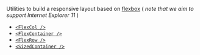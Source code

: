 Utilities to build a responsive layout based on [flexbox](https://developer.mozilla.org/en-US/docs/Web/CSS/CSS_Flexible_Box_Layout/Basic_Concepts_of_Flexbox) ( _note that we aim to support Internet Explorer 11_ )

- [`<FlexCol />`](#/Components/Layout/FlexCol)
- [`<FlexContainer />`](#/Components/Layout/FlexContainer)
- [`<FlexRow />`](#/Components/Layout/FlexRow)
- [`<SizedContainer />`](#/Components/Layout/SizedContainer)
